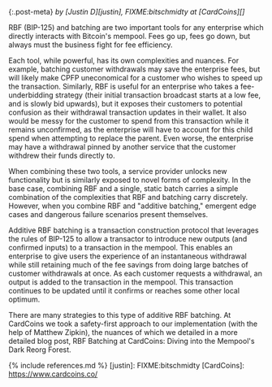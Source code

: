 {:.post-meta}
*by [Justin D][justin], FIXME:bitschmidty at [CardCoins][]*

RBF (BIP-125) and batching are two important tools for any enterprise which
directly interacts with Bitcoin's mempool. Fees go up, fees go down, but always
must the business fight for fee efficiency.

Each tool, while powerful, has its own complexities and nuances. For example,
batching customer withdrawals may save the enterprise fees, but will likely make
CPFP uneconomical for a customer who wishes to speed up the transaction.
Similarly, RBF is useful for an enterprise who takes a fee-underbidding strategy
(their initial transaction broadcast starts at a low fee, and is slowly bid
upwards), but it exposes their customers to potential confusion as their
withdrawal transaction updates in their wallet. It also would be messy for the
customer to spend from this transaction while it remains unconfirmed, as the
enterprise will have to account for this child spend when attempting to replace
the parent. Even worse, the enterprise may have a withdrawal pinned by another
service that the customer withdrew their funds directly to.

When combining these two tools, a service provider unlocks new functionality but
is similarly exposed to novel forms of complexity. In the base case, combining
RBF and a single, static batch carries a simple combination of the complexities
that RBF and batching carry discretely. However, when you combine RBF and
"additive batching," emergent edge cases and dangerous failure scenarios present
themselves.

Additive RBF batching is a transaction construction protocol that leverages the
rules of BIP-125 to allow a transactor to introduce new outputs (and confirmed
inputs) to a transaction in the mempool. This enables an enterprise to give
users the experience of an instantaneous withdrawal while still retaining much
of the fee savings from doing large batches of customer withdrawals at once. As
each customer requests a withdrawal, an output is added to the transaction in
the mempool. This transaction continues to be updated until it confirms or
reaches some other local optimum.

There are many strategies to this type of additive RBF batching. At CardCoins we
took a safety-first approach to our implementation (with the help of Matthew
Zipkin), the nuances of which we detailed in a more detailed blog post, RBF
Batching at CardCoins: Diving into the Mempool's Dark Reorg Forest.

{% include references.md %}
[justin]: FIXME:bitschmidty
[CardCoins]: https://www.cardcoins.co/
